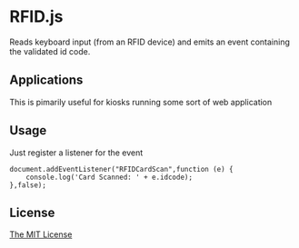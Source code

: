 # RFID.js

Reads keyboard input (from an RFID device) and emits an event containing the
validated id code.

## Applications

This is pimarily useful for kiosks running some sort of web application

## Usage

Just register a listener for the event

```
document.addEventListener("RFIDCardScan",function (e) {
	console.log('Card Scanned: ' + e.idcode);
},false);
```

## License

[The MIT License](http://opensource.org/licenses/MIT)